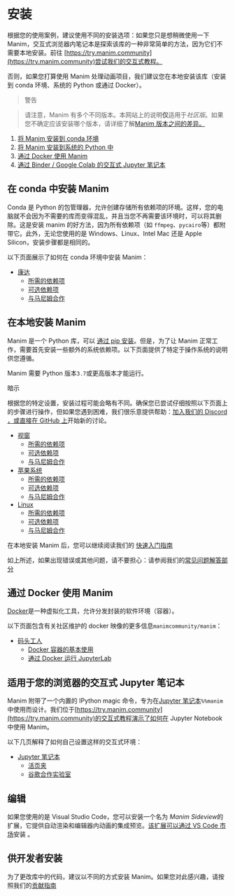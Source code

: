 # 安装

根据您的使用案例，建议使用不同的安装选项：如果您只是想稍微使用一下 Manim，交互式浏览器内笔记本是探索该库的一种非常简单的方法，因为它们不需要本地安装。前往 [https://try.manim.community](https://try.manim.community)尝试我们的交互式教程。

否则，如果您打算使用 Manim 处理动画项目，我们建议您在本地安装该库（安装到 conda 环境、系统的 Python 或通过 Docker）。

> 警告

> 请注意，Manim 有多个不同版本。本网站上的说明**仅**适用于*社区版*。如果您不确定应该安装哪个版本，请详细了解[Manim 版本之间的差异。](./tutorials_guides/faqs/installation.md)

1.  [将 Manim 安装到 conda 环境](#conda-installation)
2.  [将 Manim 安装到系统的 Python 中](#local-installation)
3.  [通过 Docker 使用 Manim](#docker-installation)
4.  [通过 Binder / Google Colab 的交互式 Jupyter 笔记本](#interactive-online)

## 在 conda 中安装 Manim

Conda 是 Python 的包管理器，允许创建存储所有依赖项的环境。这样，您的电脑就不会因为不需要的库而变得混乱，并且当您不再需要该环境时，可以将其删除。这是安装 manim 的好方法，因为所有依赖项（如 `ffmpeg`、`pycairo`等）都附带它。此外，无论您使用的是 Windows、Linux、Intel Mac 还是 Apple Silicon，安装步骤都是相同的。

以下页面展示了如何在 conda 环境中安装 Manim：

- [康达](./installations/conda)
  - [所需的依赖项](./installations/conda)
  - [可选依赖项](./installations/conda)
  - [与马尼姆合作](./installations/conda)

## 在本地安装 Manim

Manim 是一个 Python 库，可以 [通过 pip 安装](https://pypi.org/project/manim/)。但是，为了让 Manim 正常工作，需要首先安装一些额外的系统依赖项。以下页面提供了特定于操作系统的说明供您遵循。

Manim 需要 Python 版本`3.7`或更高版本才能运行。

暗示

根据您的特定设置，安装过程可能会略有不同。确保您已尝试仔细按照以下页面上的步骤进行操作，但如果您遇到困难，我们很乐意提供帮助：[加入我们的 Discord ，或](https://www.manim.community/discord/)[直接在 GitHub 上](https://github.com/ManimCommunity/manim/discussions)开始新的讨论。

- [视窗](./installations/windows)
  - [所需的依赖项](./installations/windows)
  - [可选依赖项](./installations/windows)
  - [与马尼姆合作](./installations/windows)
- [苹果系统](./installations/macos)
  - [所需的依赖项](./installations/macos)
  - [可选依赖项](./installations/macos)
  - [与马尼姆合作](./installations/macos)
- [Linux](./installations/linux)
  - [所需的依赖项](./installations/linux)
  - [可选依赖项](./installations/linux)
  - [与马尼姆合作](./installations/linux)

在本地安装 Manim 后，您可以继续阅读我们的 [快速入门指南](tutorials/quickstart)

如上所述，如果出现错误或其他问题，请不要担心：请参阅我们的[常见问题解答部分](faq/index)

## 通过 Docker 使用 Manim

[Docker](https://www.docker.com)是一种虚拟化工具，允许分发封装的软件环境（容器）。

以下页面包含有关社区维护的 docker 映像的更多信息`manimcommunity/manim`：

- [码头工人](./installations/docker)
  - [Docker 容器的基本使用](./installations/docker)
  - [通过 Docker 运行 JupyterLab](./installations/docker)

## 适用于您的浏览器的交互式 Jupyter 笔记本

Manim 附带了一个内置的 IPython magic 命令，专为在[Jupyter 笔记本](https://jupyter.org)`%%manim`中使用而设计。我们位于[https://try.manim.community](https://try.manim.community)的交互式教程演示了如何在 Jupyter Notebook 中使用 Manim。[](https://jupyter.org)[](https://try.manim.community)

以下几页解释了如何自己设置这样的交互式环境：

- [Jupyter 笔记本](./installations/jupyter)
  - [活页夹](./installations/jupyter)
  - [谷歌合作实验室](./installations/jupyter)

## 编辑

如果您使用的是 Visual Studio Code，您可以安装一个名为 *Manim Sideview*的扩展，它提供自动渲染和编辑器内动画的集成预览。[该扩展可以通过 VS Code 市场](https://marketplace.visualstudio.com/items?itemName=Rickaym.manim-sideview)安装 。

## 供开发者安装

为了更改库中的代码，建议以不同的方式安装 Manim。如果您对此感兴趣，请按照我们的[贡献指南](contributing)
